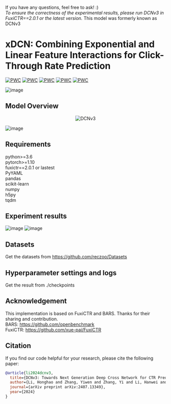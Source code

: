 If you have any questions, feel free to ask!  :)  
*To ensure the correctness of the experimental results, please run DCNv3 in FuxiCTR==2.0.1 or the latest version.*
This model was formerly known as DCNv3

# xDCN: Combining Exponential and Linear Feature Interactions for Click-Through Rate Prediction
[![PWC](https://img.shields.io/endpoint.svg?url=https://paperswithcode.com/badge/dcnv3-towards-next-generation-deep-cross/click-through-rate-prediction-on-criteo)](https://paperswithcode.com/sota/click-through-rate-prediction-on-criteo?p=dcnv3-towards-next-generation-deep-cross)
[![PWC](https://img.shields.io/endpoint.svg?url=https://paperswithcode.com/badge/dcnv3-towards-next-generation-deep-cross/click-through-rate-prediction-on-kdd12)](https://paperswithcode.com/sota/click-through-rate-prediction-on-kdd12?p=dcnv3-towards-next-generation-deep-cross)
[![PWC](https://img.shields.io/endpoint.svg?url=https://paperswithcode.com/badge/dcnv3-towards-next-generation-deep-cross/click-through-rate-prediction-on-kkbox)](https://paperswithcode.com/sota/click-through-rate-prediction-on-kkbox?p=dcnv3-towards-next-generation-deep-cross)
[![PWC](https://img.shields.io/endpoint.svg?url=https://paperswithcode.com/badge/dcnv3-towards-next-generation-deep-cross/click-through-rate-prediction-on-ipinyou)](https://paperswithcode.com/sota/click-through-rate-prediction-on-ipinyou?p=dcnv3-towards-next-generation-deep-cross)
[![PWC](https://img.shields.io/endpoint.svg?url=https://paperswithcode.com/badge/dcnv3-towards-next-generation-deep-cross/click-through-rate-prediction-on-avazu)](https://paperswithcode.com/sota/click-through-rate-prediction-on-avazu?p=dcnv3-towards-next-generation-deep-cross)


![image](https://github.com/user-attachments/assets/0a40f76b-0784-47d4-9e06-985d85540460)


## Model Overview
<div align="center">
    <img src="https://github.com/user-attachments/assets/6f0479ce-edb2-4ad1-92a0-7ec9aeeb5f2d" alt="DCNv3" />
</div>

![image](https://github.com/user-attachments/assets/11d6850f-5eec-4865-b5a7-4abbc2088508)










## Requirements
python>=3.6  
pytorch>=1.10  
fuxictr==2.0.1 or lastest  
PyYAML  
pandas  
scikit-learn  
numpy  
h5py  
tqdm  

## Experiment results
![image](https://github.com/user-attachments/assets/4be97744-3f3f-4840-96f1-b1e6c3435d51)
![image](https://github.com/user-attachments/assets/7128efd9-ea98-4d1d-8773-ce529ce4377f)



## Datasets
Get the datasets from https://github.com/reczoo/Datasets

## Hyperparameter settings and logs
Get the result from ./checkpoints

## Acknowledgement
This implementation is based on FuxiCTR and BARS. Thanks for their sharing and contribution.  
BARS: https://github.com/openbenchmark  
FuxiCTR: https://github.com/xue-pai/FuxiCTR

## Citation
If you find our code helpful for your research, please cite the following paper:

```bibtex
@article{li2024dcnv3,
  title={DCNv3: Towards Next Generation Deep Cross Network for CTR Prediction},
  author={Li, Honghao and Zhang, Yiwen and Zhang, Yi and Li, Hanwei and Sang, Lei and Zhu, Jieming},
  journal={arXiv preprint arXiv:2407.13349},
  year={2024}
}
```


